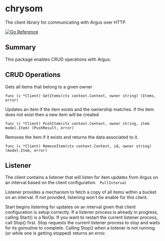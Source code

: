 # chrysom
The client library for communicating with Argus over HTTP.

[![Go Reference](https://pkg.go.dev/badge/github.com/xmidt-org/argus/chrysom.svg)](https://pkg.go.dev/github.com/xmidt-org/argus/chrysom)

## Summary
This package enables CRUD operations with Argus: 

## CRUD Operations

Gets all items that belong to a given owner
```
func (c *Client) GetItems(ctx context.Context, owner string) (Items, error)
```
Updates an item if the item exists and the ownership matches. If the item does not exist then a new item will be created
```
func (c *Client) PushItem(ctx context.Context, owner string, item model.Item) (PushResult, error)
```
Removes the item if it exists and returns the data associated to it.
```
func (c *Client) RemoveItem(ctx context.Context, id, owner string) (model.Item, error)
```

## Listener
The client contains a listener that will listen for item updates from Argus on an interval based on the client configuration. 
``` PullInterval```

Listener provides a mechanism to fetch a copy of all items within a bucket on an interval. If not provided, listening won't be enable for this client.

Start begins listening for updates on an interval given that client configuration is setup correctly. If a listener process is already in progress, calling Start() is a NoOp. If you want to restart the current listener process, call Stop() first.
Stop requests the current listener process to stop and waits for its goroutine to complete. Calling Stop() when a listener is not running (or while one is getting stopped) returns an  error.